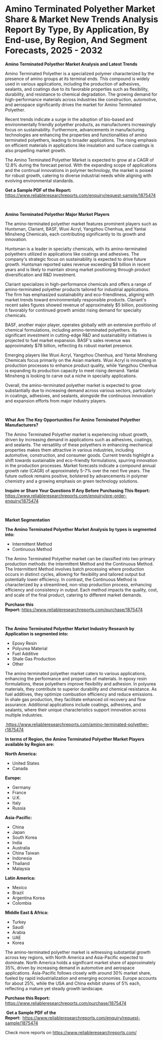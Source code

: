 <p><h1>Amino Terminated Polyether Market Share & Market New Trends Analysis Report By Type, By Application, By End-use, By Region, And Segment Forecasts, 2025 - 2032</h1></p><p><strong>Amino Terminated Polyether Market Analysis and Latest Trends</strong></p>
<p><p>Amino Terminated Polyether is a specialized polymer characterized by the presence of amino groups at its terminal ends. This compound is widely used in various applications, including the production of adhesives, sealants, and coatings due to its favorable properties such as flexibility, durability, and resistance to chemical degradation. The growing demand for high-performance materials across industries like construction, automotive, and aerospace significantly drives the market for Amino Terminated Polyether.</p><p>Recent trends indicate a surge in the adoption of bio-based and environmentally friendly polyether products, as manufacturers increasingly focus on sustainability. Furthermore, advancements in manufacturing technologies are enhancing the properties and functionalities of amino terminated polyethers, leading to broader applications. The rising emphasis on efficient materials in applications like insulation and surface coatings is also propelling market growth.</p><p>The Amino Terminated Polyether Market is expected to grow at a CAGR of 12.8% during the forecast period. With the expanding scope of applications and the continual innovations in polymer technology, the market is poised for robust growth, catering to diverse industrial needs while aligning with evolving environmental standards.</p></p>
<p><strong>Get a Sample PDF of the Report:&nbsp;</strong> <a href="https://www.reliableresearchreports.com/enquiry/request-sample/1875474?utm_campaign=2211&utm_medium=2&utm_source=Github&utm_content=ia&utm_term=04022025&utm_id=amino-terminated-polyether">https://www.reliableresearchreports.com/enquiry/request-sample/1875474</a></p>
<p>&nbsp;</p>
<p><strong>Amino Terminated Polyether Major Market Players</strong></p>
<p><p>The amino-terminated polyether market features prominent players such as Huntsman, Clariant, BASF, Wuxi Acryl, Yangzhou Chenhua, and Yantai Minsheng Chemicals, each contributing significantly to its growth and innovation.</p><p>Huntsman is a leader in specialty chemicals, with its amino-terminated polyethers utilized in applications like coatings and adhesives. The company's strategic focus on sustainability is expected to drive future growth. Huntsman reported sales revenue exceeding $8 billion in recent years and is likely to maintain strong market positioning through product diversification and R&D investment.</p><p>Clariant specializes in high-performance chemicals and offers a range of amino-terminated polyether products tailored for industrial applications. The firm has emphasized sustainability and eco-friendliness, aligning with market trends toward environmentally responsible products. Clariant's recent sales figures showed revenue of approximately $5 billion, positioning it favorably for continued growth amidst rising demand for specialty chemicals.</p><p>BASF, another major player, operates globally with an extensive portfolio of chemical formulations, including amino-terminated polyethers. Its significant investment in cutting-edge R&D and sustainability initiatives is projected to fuel market expansion. BASF's sales revenue was approximately $78 billion, reflecting its robust market presence.</p><p>Emerging players like Wuxi Acryl, Yangzhou Chenhua, and Yantai Minsheng Chemicals focus primarily on the Asian markets. Wuxi Acryl is innovating in production processes to enhance product quality, while Yangzhou Chenhua is expanding its production capacity to meet rising demand. Yantai Minsheng is looking to carve out a niche in specialty applications.</p><p>Overall, the amino-terminated polyether market is expected to grow substantially due to increasing demand across various sectors, particularly in coatings, adhesives, and sealants, alongside the continuous innovation and expansion efforts from major industry players.</p></p>
<p>&nbsp;</p>
<p><strong>What Are The Key Opportunities For Amino Terminated Polyether Manufacturers?</strong></p>
<p><p>The Amino Terminated Polyether market is experiencing robust growth, driven by increasing demand in applications such as adhesives, coatings, and sealants. The versatility of these polyethers in enhancing mechanical properties makes them attractive in various industries, including automotive, construction, and consumer goods. Current trends highlight a shift towards sustainable and eco-friendly formulations, spurring innovation in the production processes. Market forecasts indicate a compound annual growth rate (CAGR) of approximately 5-7% over the next five years. The future outlook remains positive, bolstered by advancements in polymer chemistry and a growing emphasis on green technology solutions.</p></p>
<p><strong>Inquire or Share Your Questions If Any Before Purchasing This Report:</strong> <a href="https://www.reliableresearchreports.com/enquiry/pre-order-enquiry/1875474?utm_campaign=2211&utm_medium=2&utm_source=Github&utm_content=ia&utm_term=04022025&utm_id=amino-terminated-polyether">https://www.reliableresearchreports.com/enquiry/pre-order-enquiry/1875474</a></p>
<p>&nbsp;</p>
<p><strong>Market Segmentation</strong></p>
<p><strong>The Amino Terminated Polyether Market Analysis by types is segmented into:</strong></p>
<p><ul><li>Intermittent Method</li><li>Continuous Method</li></ul></p>
<p><p>The Amino Terminated Polyether market can be classified into two primary production methods: the Intermittent Method and the Continuous Method. The Intermittent Method involves batch processing where production occurs in distinct cycles, allowing for flexibility and tailored output but potentially lower efficiency. In contrast, the Continuous Method is characterized by a streamlined, non-stop production process, enhancing efficiency and consistency in output. Each method impacts the quality, cost, and scale of the final product, catering to different market demands.</p></p>
<p><strong>Purchase this Report:&nbsp;</strong><a href="https://www.reliableresearchreports.com/purchase/1875474?utm_campaign=2211&utm_medium=2&utm_source=Github&utm_content=ia&utm_term=04022025&utm_id=amino-terminated-polyether">https://www.reliableresearchreports.com/purchase/1875474</a></p>
<p>&nbsp;</p>
<p><strong>The Amino Terminated Polyether Market Industry Research by Application is segmented into:</strong></p>
<p><ul><li>Epoxy Resin</li><li>Polyurea Material</li><li>Fuel Additive</li><li>Shale Gas Production</li><li>Other</li></ul></p>
<p><p>The amino terminated polyether market caters to various applications, enhancing the performance and properties of materials. In epoxy resin formulations, these polyethers improve flexibility and adhesion. In polyurea materials, they contribute to superior durability and chemical resistance. As fuel additives, they optimize combustion efficiency and reduce emissions. In shale gas production, they facilitate enhanced oil recovery and flow assurance. Additional applications include coatings, adhesives, and sealants, where their unique characteristics support innovation across multiple industries.</p></p>
<p><a href="https://www.reliableresearchreports.com/amino-terminated-polyether-r1875474?utm_campaign=2211&utm_medium=2&utm_source=Github&utm_content=ia&utm_term=04022025&utm_id=amino-terminated-polyether">&nbsp;https://www.reliableresearchreports.com/amino-terminated-polyether-r1875474</a></p>
<p><strong>In terms of Region, the Amino Terminated Polyether Market Players available by Region are:</strong></p>
<p>
    <p> <strong> North America: </strong>
        <ul>
            <li>United States</li>
            <li>Canada</li>
        </ul>
        </p> 
    <p> <strong> Europe: </strong>
        <ul>
            <li>Germany</li>
            <li>France</li>
            <li>U.K.</li>
            <li>Italy</li>
            <li>Russia</li>
        </ul>
        </p> 
    <p> <strong> Asia-Pacific: </strong>
        <ul>
            <li>China</li>
            <li>Japan</li>
            <li>South Korea</li>
            <li>India</li>
            <li>Australia</li>
            <li>China Taiwan</li>
            <li>Indonesia</li>
            <li>Thailand</li>
            <li>Malaysia</li>
        </ul>
        </p> 
    <p> <strong> Latin America: </strong>
        <ul>
            <li>Mexico</li>
            <li>Brazil</li>
            <li>Argentina Korea</li>
            <li>Colombia</li>
        </ul>
        </p> 
    <p> <strong> Middle East & Africa: </strong>
        <ul>
            <li>Turkey</li>
            <li>Saudi</li>
            <li>Arabia</li>
            <li>UAE</li>
            <li>Korea</li>
        </ul>
    </p>
    </p>
<p><p>The amino-terminated polyether market is witnessing substantial growth across key regions, with North America and Asia-Pacific expected to dominate. North America holds a significant market share of approximately 35%, driven by increasing demand in automotive and aerospace applications. Asia-Pacific follows closely with around 30% market share, fueled by rapid industrialization and emerging economies. Europe accounts for about 25%, while the USA and China exhibit shares of 5% each, reflecting a mature yet steady growth landscape.</p></p>
<p><strong>Purchase this Report: </strong><a href="https://www.reliableresearchreports.com/purchase/1875474?utm_campaign=2211&utm_medium=2&utm_source=Github&utm_content=ia&utm_term=04022025&utm_id=amino-terminated-polyether">https://www.reliableresearchreports.com/purchase/1875474</a></p>
<p>&nbsp;<strong>Get a Sample PDF of the Report:&nbsp;&nbsp;</strong><a href="https://www.reliableresearchreports.com/enquiry/request-sample/1875474?utm_campaign=2211&utm_medium=2&utm_source=Github&utm_content=ia&utm_term=04022025&utm_id=amino-terminated-polyether">https://www.reliableresearchreports.com/enquiry/request-sample/1875474</a></p>
<p><strong></strong></p>
<p>Check more reports on <a href="https://www.reliableresearchreports.com/?utm_campaign=2211&utm_medium=2&utm_source=Github&utm_content=ia&utm_term=04022025&utm_id=amino-terminated-polyether">https://www.reliableresearchreports.com/</a></p>